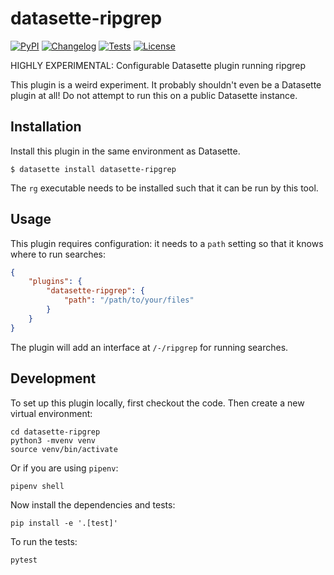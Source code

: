 # datasette-ripgrep

[![PyPI](https://img.shields.io/pypi/v/datasette-ripgrep.svg)](https://pypi.org/project/datasette-ripgrep/)
[![Changelog](https://img.shields.io/github/v/release/simonw/datasette-ripgrep?include_prereleases&label=changelog)](https://github.com/simonw/datasette-ripgrep/releases)
[![Tests](https://github.com/simonw/datasette-ripgrep/workflows/Test/badge.svg)](https://github.com/simonw/datasette-ripgrep/actions?query=workflow%3ATest)
[![License](https://img.shields.io/badge/license-Apache%202.0-blue.svg)](https://github.com/simonw/datasette-ripgrep/blob/main/LICENSE)

HIGHLY EXPERIMENTAL: Configurable Datasette plugin running ripgrep

This plugin is a weird experiment. It probably shouldn't even be a Datasette plugin at all! Do not attempt to run this on a public Datasette instance.

## Installation

Install this plugin in the same environment as Datasette.

    $ datasette install datasette-ripgrep

The `rg` executable needs to be installed such that it can be run by this tool.

## Usage

This plugin requires configuration: it needs to a `path` setting so that it knows where to run searches:

```json
{
    "plugins": {
        "datasette-ripgrep": {
            "path": "/path/to/your/files"
        }
    }
}
```

The plugin will add an interface at `/-/ripgrep` for running searches.

## Development

To set up this plugin locally, first checkout the code. Then create a new virtual environment:

    cd datasette-ripgrep
    python3 -mvenv venv
    source venv/bin/activate

Or if you are using `pipenv`:

    pipenv shell

Now install the dependencies and tests:

    pip install -e '.[test]'

To run the tests:

    pytest
